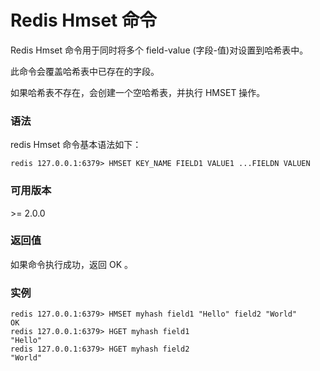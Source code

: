# Redis Hmset 命令

Redis Hmset 命令用于同时将多个 field-value (字段-值)对设置到哈希表中。

此命令会覆盖哈希表中已存在的字段。

如果哈希表不存在，会创建一个空哈希表，并执行 HMSET 操作。

### 语法

redis Hmset 命令基本语法如下：

```
redis 127.0.0.1:6379> HMSET KEY_NAME FIELD1 VALUE1 ...FIELDN VALUEN  
```

### 可用版本

\>= 2.0.0

### 返回值

如果命令执行成功，返回 OK 。

### 实例

```
redis 127.0.0.1:6379> HMSET myhash field1 "Hello" field2 "World"
OK
redis 127.0.0.1:6379> HGET myhash field1
"Hello"
redis 127.0.0.1:6379> HGET myhash field2
"World"
```